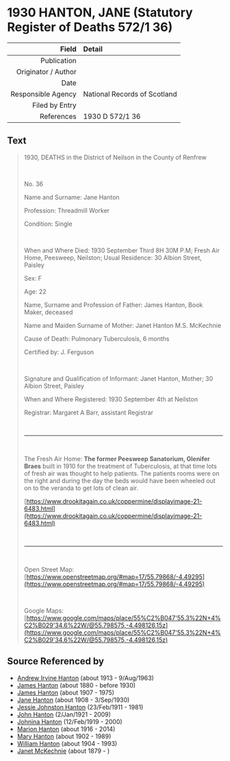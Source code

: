 ﻿---
layout: page
permalink: /sources/s74867668
---

# 1930 HANTON, JANE (Statutory Register of Deaths 572/1 36)

Field | Detail
---:|:---
Publication | 
Originator / Author | 
Date | 
Responsible Agency | National Records of Scotland
Filed by Entry | 
References | 1930 D 572/1 36

## Text

> 1930, DEATHS in the District of Neilson in the County of Renfrew
>
> <br/>
>
> No. 36
>
> Name and Surname: Jane Hanton
>
> Profession: Threadmill Worker
>
> Condition: Single
>
> <br/>
>
> When and Where Died: 1930 September Third 8H 30M P.M; Fresh Air Home, Peesweep, Neilston; Usual Residence: 30 Albion Street, Paisley
>
> Sex: F
>
> Age: 22
>
> Name, Surname and Profession of Father: James Hanton, Book Maker, deceased
>
> Name and Maiden Surname of Mother: Janet Hanton M.S. McKechnie
>
> Cause of Death: Pulmonary Tuberculosis, 6 months
>
> Certified by: J. Ferguson
>
> <br/>
>
> Signature and Qualification of Informant: Janet Hanton, Mother; 30 Albion Street, Paisley
>
> When and Where Registered: 1930 September 4th at Neilston
>
> Registrar: Margaret A Barr, assistant Registrar
>
> <br/>
>
> ---
>
> <br/>
>
> The Fresh Air Home: **The former Peesweep Sanatorium, Glenifer Braes** built in 1910 for the treatment of Tuberculosis, at that time lots of fresh air was thought to help patients. The patients rooms were on the right and during the day the beds would have been wheeled out on to the veranda to get lots of clean air. 
>
> [https://www.drookitagain.co.uk/coppermine/displayimage-21-6483.html](https://www.drookitagain.co.uk/coppermine/displayimage-21-6483.html)
>
> <br/>
>
> ---
>
> <br/>
>
> Open Street Map: [https://www.openstreetmap.org/#map=17/55.79868/-4.49295](https://www.openstreetmap.org/#map=17/55.79868/-4.49295)
>
> <br/>
>
> Google Maps: [https://www.google.com/maps/place/55%C2%B047'55.3%22N+4%C2%B029'34.6%22W/@55.798575,-4.498126,15z](https://www.google.com/maps/place/55%C2%B047'55.3%22N+4%C2%B029'34.6%22W/@55.798575,-4.498126,15z)
>

## Source Referenced by

* [Andrew Irvine Hanton](../people/@53392578@-andrew-irvine-hanton-b1913-d1963-8-9.md) (about 1913 - 9/Aug/1963)
* [James Hanton](../people/@71830064@-james-hanton-b1880-d1930.md) (about 1880 - before 1930)
* [James Hanton](../people/@30630538@-james-hanton-b1907-d1975.md) (about 1907 - 1975)
* [Jane Hanton](../people/@65592941@-jane-hanton-b1908-d1930-9-3.md) (about 1908 - 3/Sep/1930)
* [Jessie Johnston Hanton](../people/@56011610@-jessie-johnston-hanton-b1911-2-23-d1981.md) (23/Feb/1911 - 1981)
* [John Hanton](../people/@30651959@-john-hanton-b1921-1-2-d2009.md) (2/Jan/1921 - 2009)
* [Johnina Hanton](../people/@68592798@-johnina-hanton-b1919-2-12-d2000.md) (12/Feb/1919 - 2000)
* [Marion Hanton](../people/@27083581@-marion-hanton-b1916-d2014.md) (about 1916 - 2014)
* [Mary Hanton](../people/@24857040@-mary-hanton-b1902-d1989.md) (about 1902 - 1989)
* [William Hanton](../people/@19187808@-william-hanton-b1904-d1993.md) (about 1904 - 1993)
* [Janet McKechnie](../people/@47324688@-janet-mckechnie-b1879-d.md) (about 1879 - )
